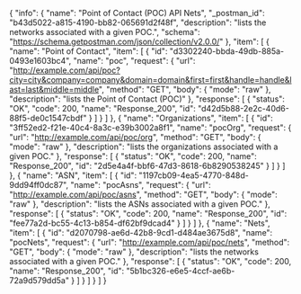 {
  "info": {
    "name": "Point of Contact (POC) API Nets",
    "_postman_id": "b43d5022-a815-4190-bb82-065691d2f48f",
    "description": "lists the networks associated with a given POC.",
    "schema": "https://schema.getpostman.com/json/collection/v2.0.0/"
  },
  "item": [
    {
      "name": "Point of Contact",
      "item": [
        {
          "id": "d3302240-bbda-49db-885a-0493e1603bc4",
          "name": "poc",
          "request": {
            "url": "http://example.com/api/poc?city=city&company=company&domain=domain&first=first&handle=handle&last=last&middle=middle",
            "method": "GET",
            "body": {
              "mode": "raw"
            },
            "description": "lists the Point of Contact (POC)"
          },
          "response": [
            {
              "status": "OK",
              "code": 200,
              "name": "Response_200",
              "id": "d42d5b88-2e2c-40d6-88f5-de0c1547cbdf"
            }
          ]
        }
      ]
    },
    {
      "name": "Organizations",
      "item": [
        {
          "id": "3ff52ed2-f21e-40c4-8a3c-e39b3002a8f1",
          "name": "pocOrg",
          "request": {
            "url": "http://example.com/api/poc/org",
            "method": "GET",
            "body": {
              "mode": "raw"
            },
            "description": "lists the organizations associated with a given POC."
          },
          "response": [
            {
              "status": "OK",
              "code": 200,
              "name": "Response_200",
              "id": "2d5e4a4f-bbf6-47d3-8618-6b8290538245"
            }
          ]
        }
      ]
    },
    {
      "name": "ASN",
      "item": [
        {
          "id": "1197cb09-4ea5-4770-848d-9dd94ff0dc87",
          "name": "pocAsns",
          "request": {
            "url": "http://example.com/api/poc/asns",
            "method": "GET",
            "body": {
              "mode": "raw"
            },
            "description": "lists the ASNs associated with a given POC."
          },
          "response": [
            {
              "status": "OK",
              "code": 200,
              "name": "Response_200",
              "id": "fee77a2d-bc55-4c13-b854-df62bf9dcad4"
            }
          ]
        }
      ]
    },
    {
      "name": "Nets",
      "item": [
        {
          "id": "d2070798-ae6d-42b8-9cd1-d484ae3675d8",
          "name": "pocNets",
          "request": {
            "url": "http://example.com/api/poc/nets",
            "method": "GET",
            "body": {
              "mode": "raw"
            },
            "description": "lists the networks associated with a given POC."
          },
          "response": [
            {
              "status": "OK",
              "code": 200,
              "name": "Response_200",
              "id": "5b1bc326-e6e5-4ccf-ae6b-72a9d579dd5a"
            }
          ]
        }
      ]
    }
  ]
}
